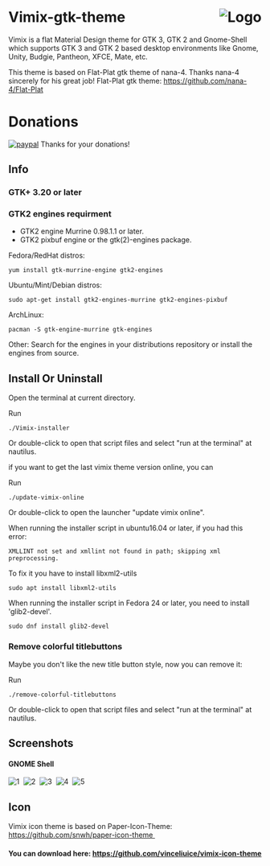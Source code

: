 <img src="https://github.com/vinceliuice/vimix-gtk-themes/blob/images/vimix-logo.svg" alt="Logo" align="right" /> Vimix-gtk-theme
======

Vimix is a flat Material Design theme for GTK 3, GTK 2 and Gnome-Shell which supports GTK 3 and GTK 2 based desktop environments like Gnome, Unity, Budgie, Pantheon, XFCE, Mate, etc.

This theme is based on Flat-Plat gtk theme of nana-4. Thanks nana-4 sincerely for his great job! 
Flat-Plat gtk theme: https://github.com/nana-4/Flat-Plat

Donations
======
[![paypal](https://www.paypalobjects.com/webstatic/paypalme/images/pp_logo_small.png "Donations")](https://www.paypal.me/vinceliuice) 
Thanks for your donations! 

## Info

### GTK+ 3.20 or later

### GTK2 engines requirment
- GTK2 engine Murrine 0.98.1.1 or later.
- GTK2 pixbuf engine or the gtk(2)-engines package.

Fedora/RedHat distros:

    yum install gtk-murrine-engine gtk2-engines

Ubuntu/Mint/Debian distros:

    sudo apt-get install gtk2-engines-murrine gtk2-engines-pixbuf

ArchLinux:

    pacman -S gtk-engine-murrine gtk-engines

Other:
Search for the engines in your distributions repository or install the engines from source.
## Install Or Uninstall

Open the terminal at current directory.


Run


    ./Vimix-installer


Or double-click to open that script files and select "run at the terminal" at nautilus.



if you want to get the last vimix theme version online, you can

Run


    ./update-vimix-online


Or double-click to open the launcher "update vimix online".

When running the installer script in ubuntu16.04 or later, if you had this error:

    XMLLINT not set and xmllint not found in path; skipping xml preprocessing.

To fix it you have to install libxml2-utils

    sudo apt install libxml2-utils

When running the installer script in Fedora 24 or later, you need to install 'glib2-devel'.

    sudo dnf install glib2-devel

### Remove colorful titlebuttons

Maybe you don't like the new title button style, now you can remove it:

Run


    ./remove-colorful-titlebuttons


Or double-click to open that script files and select "run at the terminal" at nautilus.

## Screenshots

#### GNOME Shell
![1](https://cn.pling.com/img/5/b/b/f/f5bc03455d89246214cbf49d53f134ad8048.png?raw=true) 
![2](https://cn.pling.com/img/f/1/4/1/72ec62aff6edc8243a12f8a8db57a6468804.png?raw=true) 
![3](https://cn.pling.com/img/9/1/d/b/e37013349e0f0bd76b9a0afc8e98222f8504.png?raw=true) 
![4](https://cn.pling.com/img/4/b/7/9/6f4bf294ae650b3a70f571e89077014d4007.png?raw=true) 
![5](https://cn.pling.com/img/5/9/6/2/a71edf571bd7b8ba46c6a7440ada75b2eced.png?raw=true) 
## Icon 
Vimix icon theme is based on Paper-Icon-Theme: https://github.com/snwh/paper-icon-theme 

#### You can download here: https://github.com/vinceliuice/vimix-icon-theme

 

